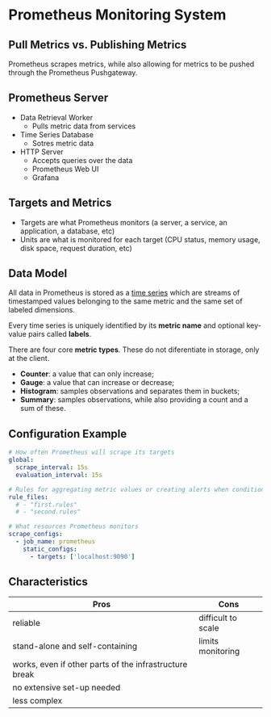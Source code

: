 # Prometheus Monitoring System

## Pull Metrics vs. Publishing Metrics

Prometheus scrapes metrics, while also allowing for metrics to be pushed through the Prometheus Pushgateway.

## Prometheus Server

* Data Retrieval Worker
  * Pulls metric data from services
* Time Series Database
  * Sotres metric data
* HTTP Server
  * Accepts queries over the data
  * Prometheus Web UI
  * Grafana

## Targets and Metrics

* Targets are what Prometheus monitors (a server, a service, an application, a database, etc)
* Units are what is monitored for each target (CPU status, memory usage, disk space, request duration, etc)

## Data Model

All data in Prometheus is stored as a [time series](https://en.wikipedia.org/wiki/Time_series) which are streams of timestamped values belonging to the same metric and the same set of labeled dimensions.

Every time series is uniquely identified by its __metric name__ and optional key-value pairs called __labels__.

There are four core __metric types__. These do not diferentiate in storage, only at the client.

* __Counter__: a value that can only increase;
* __Gauge__: a value that can increase or decrease;
* __Histogram__: samples observations and separates them in buckets;
* __Summary__: samples observations, while also providing a count and a sum of these.

## Configuration Example

```yaml
# How often Prometheus will scrape its targets
global:
  scrape_interval: 15s
  evaluation_interval: 15s

# Rules for aggregating metric values or creating alerts when conditions met
rule_files:
  # - "first.rules"
  # - "second.rules"

# What resources Prometheus monitors
scrape_configs:
  - job_name: prometheus
    static_configs:
      - targets: ['localhost:9090']
```

## Characteristics

| Pros | Cons |
| ---- | ---- |
| reliable | difficult to scale |
| stand-alone and self-containing | limits monitoring |
| works, even if other parts of the infrastructure break | |
| no extensive set-up needed | |
| less complex | |
